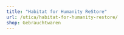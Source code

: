 ```yaml
---
title: "Habitat for Humanity ReStore"
url: /utica/habitat-for-humanity-restore/
shop: Gebrauchtwaren
---
```

